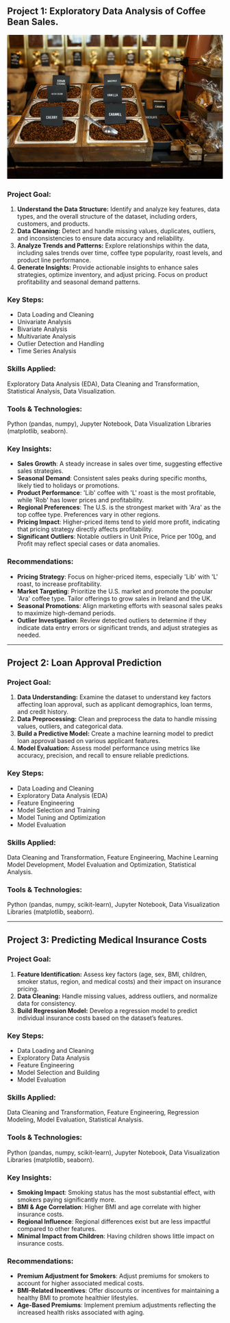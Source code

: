 ## Project 1: Exploratory Data Analysis of Coffee Bean Sales.

![Portfolio-Projects](Project%201.%20Exploratory%20Data%20Analysis%20of%20Coffee%20Bean%20Sales/coffee%20beans%20sales.jpg)

### Project Goal:
1. **Understand the Data Structure:** Identify and analyze key features, data types, and the overall structure of the dataset, including orders, customers, and products.
2. **Data Cleaning:** Detect and handle missing values, duplicates, outliers, and inconsistencies to ensure data accuracy and reliability.
3. **Analyze Trends and Patterns:** Explore relationships within the data, including sales trends over time, coffee type popularity, roast levels, and product line performance.
4. **Generate Insights:** Provide actionable insights to enhance sales strategies, optimize inventory, and adjust pricing. Focus on product profitability and seasonal demand patterns.

### Key Steps:
- Data Loading and Cleaning
- Univariate Analysis
- Bivariate Analysis
- Multivariate Analysis
- Outlier Detection and Handling
- Time Series Analysis

### Skills Applied:
Exploratory Data Analysis (EDA), Data Cleaning and Transformation, Statistical Analysis, Data Visualization.

### Tools & Technologies:
Python (pandas, numpy), Jupyter Notebook, Data Visualization Libraries (matplotlib, seaborn).

### Key Insights:
- **Sales Growth**: A steady increase in sales over time, suggesting effective sales strategies.
- **Seasonal Demand**: Consistent sales peaks during specific months, likely tied to holidays or promotions.
- **Product Performance**: 'Lib' coffee with 'L' roast is the most profitable, while 'Rob' has lower prices and profitability.
- **Regional Preferences**: The U.S. is the strongest market with 'Ara' as the top coffee type. Preferences vary in other regions.
- **Pricing Impact**: Higher-priced items tend to yield more profit, indicating that pricing strategy directly affects profitability.
- **Significant Outliers**: Notable outliers in Unit Price, Price per 100g, and Profit may reflect special cases or data anomalies.

### Recommendations:
- **Pricing Strategy**: Focus on higher-priced items, especially 'Lib' with 'L' roast, to increase profitability.
- **Market Targeting**: Prioritize the U.S. market and promote the popular 'Ara' coffee type. Tailor offerings to grow sales in Ireland and the UK.
- **Seasonal Promotions**: Align marketing efforts with seasonal sales peaks to maximize high-demand periods.
- **Outlier Investigation**: Review detected outliers to determine if they indicate data entry errors or significant trends, and adjust strategies as needed.

---
## Project 2: Loan Approval Prediction

### Project Goal:
1. **Data Understanding:** Examine the dataset to understand key factors affecting loan approval, such as applicant demographics, loan terms, and credit history.
2. **Data Preprocessing:** Clean and preprocess the data to handle missing values, outliers, and categorical data.
3. **Build a Predictive Model:** Create a machine learning model to predict loan approval based on various applicant features.
4. **Model Evaluation:** Assess model performance using metrics like accuracy, precision, and recall to ensure reliable predictions.

### Key Steps:
- Data Loading and Cleaning
- Exploratory Data Analysis (EDA)
- Feature Engineering
- Model Selection and Training
- Model Tuning and Optimization
- Model Evaluation

### Skills Applied:
Data Cleaning and Transformation, Feature Engineering, Machine Learning Model Development, Model Evaluation and Optimization, Statistical Analysis.

### Tools & Technologies:
Python (pandas, numpy, scikit-learn), Jupyter Notebook, Data Visualization Libraries (matplotlib, seaborn).

---
## Project 3: Predicting Medical Insurance Costs

### Project Goal:
1. **Feature Identification:** Assess key factors (age, sex, BMI, children, smoker status, region, and medical costs) and their impact on insurance pricing.
2. **Data Cleaning:** Handle missing values, address outliers, and normalize data for consistency.
3. **Build Regression Model:** Develop a regression model to predict individual insurance costs based on the dataset’s features.

### Key Steps:
- Data Loading and Cleaning
- Exploratory Data Analysis
- Feature Engineering
- Model Selection and Building
- Model Evaluation

### Skills Applied:
Data Cleaning and Transformation, Feature Engineering, Regression Modeling, Model Evaluation, Statistical Analysis.

### Tools & Technologies:
Python (pandas, numpy, scikit-learn), Jupyter Notebook, Data Visualization Libraries (matplotlib, seaborn).

### Key Insights:
- **Smoking Impact**: Smoking status has the most substantial effect, with smokers paying significantly more.
- **BMI & Age Correlation**: Higher BMI and age correlate with higher insurance costs.
- **Regional Influence**: Regional differences exist but are less impactful compared to other features.
- **Minimal Impact from Children**: Having children shows little impact on insurance costs.

### Recommendations:
- **Premium Adjustment for Smokers**: Adjust premiums for smokers to account for higher associated medical costs.
- **BMI-Related Incentives**: Offer discounts or incentives for maintaining a healthy BMI to promote healthier lifestyles.
- **Age-Based Premiums**: Implement premium adjustments reflecting the increased health risks associated with aging.

